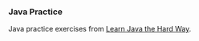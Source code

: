 ### Java Practice

Java practice exercises from [Learn Java the Hard Way](http://learnjavathehardway.org).
